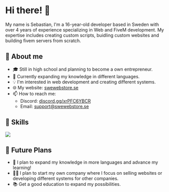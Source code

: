 # Hi there! 👋

My name is Sebastian, I'm a 16-year-old developer based in Sweden with over 4 years of experience specializing in Web and FiveM development. My expertise includes creating custom scripts, buidling custom websites and building fivem servers from scratch.

## 📝 About me
- 🎓 Still in high school and planning to become a own entrepreneur.
- 🌱 Currently expanding my knowledge in different languages.
- 💡 I'm interested in web development and creating different systems.
- 🌐 My website: [swewebstore.se](https://swewebstore.se/)
- 📫 How to reach me:
  - Discord: [discord.gg/xrPFC6YBCR](https://discord.gg/xrPFC6YBCR)
  - Email: [support@swewebstore.se](mailto:support@swewebstore.se)

## 🚀 Skills
<a href="https://skillicons.dev">
  <img src="https://skillicons.dev/icons?i=git,discord,figma,github,bootstrap,html,css,js,php,mysql,laravel,jquery,nodejs,vue,svelte,lua,vscode"/>
</a>

## 🌟 Future Plans
- 🔨 I plan to expand my knowledge in more languages and advance my learning!
- 👨‍💼 I plan to start my own company where I focus on selling websites or developing different systems for other companies.
- 📚 Get a good education to expand my possibilities.